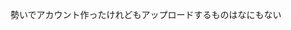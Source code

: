 <!---
Yuri060917/Yuri060917 is a ✨ special ✨ repository because its `README.md` (this file) appears on your GitHub profile.
You can click the Preview link to take a look at your changes.
--->
勢いでアカウント作ったけれどもアップロードするものはなにもない
